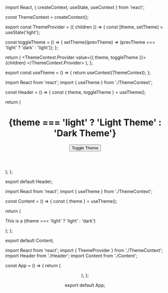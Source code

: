 <!-- file: ThemeContex -->

import React, { createContext, useState, useContext } from 'react';

const ThemeContext = createContext();

export const ThemeProvider = ({ children }) => {
const [theme, setTheme] = useState('light');

const toggleTheme = () => {
setTheme((prevTheme) => (prevTheme === 'light' ? 'dark' : 'light'));
};

return (
<ThemeContext.Provider value={{ theme, toggleTheme }}>
{children}
</ThemeContext.Provider>
);
};

export const useTheme = () => {
return useContext(ThemeContext);
};

<!-- file: Header -->

import React from 'react';
import { useTheme } from './ThemeContext';

const Header = () => {
const { theme, toggleTheme } = useTheme();

return (

<header
style={{
        padding: '10px',
        textAlign: 'center',
        backgroundColor: theme === 'light' ? '#f0f0f0' : '#333',
        color: theme === 'light' ? '#000' : '#fff',
      }} >
<h1>{theme === 'light' ? 'Light Theme' : 'Dark Theme'}</h1>
<button onClick={toggleTheme}>Toggle Theme</button>
</header>
);
};

export default Header;

<!-- file: Content -->

import React from 'react';
import { useTheme } from './ThemeContext';

const Content = () => {
const { theme } = useTheme();

return (

<main
style={{
        padding: '20px',
        backgroundColor: theme === 'light' ? '#fff' : '#555',
        color: theme === 'light' ? '#000' : '#fff',
      }} >
<p>
This is a {theme === 'light' ? 'light' : 'dark'} 
</p>
</main>
);
};

export default Content;

<!-- file: app -->

import React from 'react';
import { ThemeProvider } from './ThemeContext';
import Header from './Header';
import Content from './Content';

const App = () => {
return (
<ThemeProvider>
<Header />
<Content />
</ThemeProvider>
);
};

export default App;
